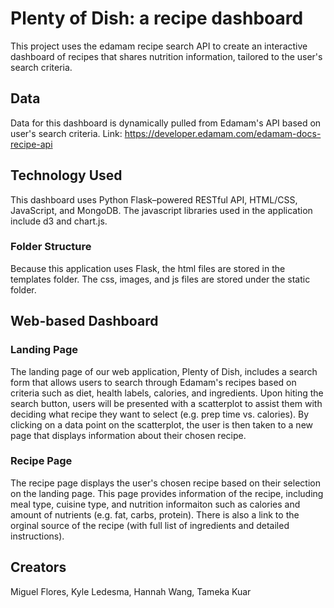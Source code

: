 # Plenty of Dish: a recipe dashboard
This project uses the edamam recipe search API to create an interactive dashboard of recipes that shares nutrition information, tailored to the user's search criteria. 
## Data
Data for this dashboard is dynamically pulled from Edamam's API based on user's search criteria.
Link: https://developer.edamam.com/edamam-docs-recipe-api 
## Technology Used
This dashboard uses Python Flask–powered RESTful API, HTML/CSS, JavaScript, and MongoDB. 
The javascript libraries used in the application include d3 and chart.js.
### Folder Structure
Because this application uses Flask, the html files are stored in the templates folder. The css, images, and js files are stored under the static folder. 
## Web-based Dashboard
### Landing Page
The landing page of our web application, Plenty of Dish, includes a search form that allows users to search through Edamam's recipes based on criteria such as diet, health labels, calories, and ingredients. Upon hiting the search button, users will be presented with a scatterplot to assist them with deciding what recipe they want to select (e.g. prep time vs. calories). By clicking on a data point on the scatterplot, the user is then taken to a new page that displays information about their chosen recipe.
### Recipe Page
The recipe page displays the user's chosen recipe based on their selection on the landing page. This page provides information of the recipe, including meal type, cuisine type, and nutrition informaiton such as calories and amount of nutrients (e.g. fat, carbs, protein). There is also a link to the orginal source of the recipe (with full list of ingredients and detailed instructions).  

## Creators
Miguel Flores, Kyle Ledesma, Hannah Wang, Tameka Kuar